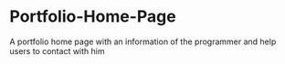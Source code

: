 # Portfolio-Home-Page
A portfolio home page with an information of the programmer and help users to contact with him
